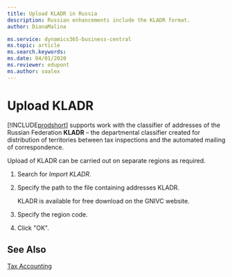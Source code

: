 ```yaml
---
title: Upload KLADR in Russia
description: Russian enhancements include the KLADR format.
author: DianaMalina

ms.service: dynamics365-business-central
ms.topic: article
ms.search.keywords:
ms.date: 04/01/2020
ms.reviewer: edupont
ms.author: soalex
---
```


# Upload KLADR

[!INCLUDE[prodshort](../../includes/prodshort.md)] supports work with the classifier of addresses of the Russian Federation **KLADR** – the departmental classifier created for distribution of territories between tax inspections and the automated mailing of correspondence.

Upload of KLADR can be carried out on separate regions as required.  

1. Search for *Import KLADR*. 

2. Specify the path to the file containing addresses KLADR.

   KLADR is available for free download on the GNIVC website.

3. Specify the region code.

4. Click "OK".

## See Also

[Tax Accounting](Tax-Accounting.md)  
